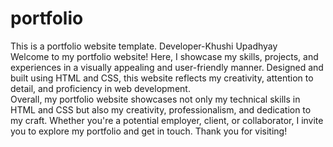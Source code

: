 # portfolio
This is a portfolio website template.
Developer-Khushi Upadhyay
<br>
Welcome to my portfolio website! Here, I showcase my skills, projects, and experiences in a visually appealing and user-friendly manner. Designed and built using HTML and CSS, this website reflects my creativity, attention to detail, and proficiency in web development.
<br>
Overall, my portfolio website showcases not only my technical skills in HTML and CSS but also my creativity, professionalism, and dedication to my craft. Whether you're a potential employer, client, or collaborator, I invite you to explore my portfolio and get in touch. Thank you for visiting!
